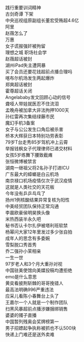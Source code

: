 践行重要训词精神  
古剑奇谭 下架  
中央巡视组原副组长董宏受贿超4.6亿  
阿里  
赵薇怎么了  
万惠  
女子谎报强奸被拘留  
理想之城 职场社会学  
赵薇超话被封  
湖州iPad失主遭网暴  
买了会员还要花钱超前点播合理吗  
喀布尔机场发生两起爆炸  
郑爽超话被封  
霍尊超话关闭  
Angelababy发文回顾心动的信号  
聋哑人带娃就医忍不住流泪  
孟晚舟被加拿大非法拘押1000天  
孙红雷再次集结绿藤市民  
魔幻手机3备案  
女子与公公发生口角后被杀害  
桥本大辉获日本特别功劳表彰  
79岁T台走秀85岁驾机冲上云霄  
举报钱枫女子代理律师已递交材料  
女孩5岁练舞下腰致截瘫  
张恒微博被禁言  
湖南一继祖父将2名孙子打进ICU  
广东最大的蟑螂是白云机场  
南京禄口机场疫情仅次于武汉疫情  
这就是人类社交的天花板  
今年没有乒乒乓乓了  
扬州1例核酸结果异常复核为阳性  
中美经贸团队保持正常沟通  
李晨欧豪侯明昊换头像  
米热西装半永久吧  
秘书否认卡尔扎伊被塔利班软禁  
杨幂问大家12年里发过多少张自拍  
成年人的思念有多委婉  
雪梨脱口秀首秀  
乔二强孙小茉相亲  
一生一世  
97岁老人和3个月大重孙对视  
中国驻美使馆向美媒投稿均遭拒绝  
emo是什么意思  
黄奕看披荆斩棘的哥哥挽错人  
最高法明确996严重违法  
应采儿看陈小春舞台上头了  
王嘉尔一个人就是一个制作团队  
扫黑风暴超前点播涉嫌捆绑销售  
婆婆的镯子直播  
中国暂列残奥会奖牌榜第一  
男子招嫖起争执称被抓也不认500块  
快递上门难还是送外卖难  
